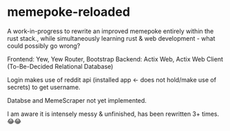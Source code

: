 # memepoke-reloaded

A work-in-progress to rewrite an improved memepoke entirely within the rust stack., while simultaneously learning rust & web development - what could possibly go wrong?

Frontend: Yew, Yew Router, Bootstrap
Backend: Actix Web, Actix Web Client (To-Be-Decided Relational Database)

Login makes use of reddit api (installed app <- does not hold/make use of secrets) to get username.

Databse and MemeScraper not yet implemented.

I am aware it is intensely messy & unfinished, has been rewritten 3+ times. 😂😂

